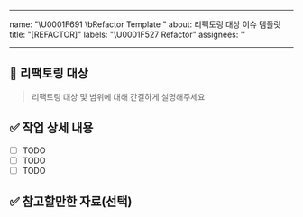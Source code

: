 
---
name: "\U0001F691 \bRefactor Template "
about: 리팩토링 대상 이슈 템플릿
title: "[REFACTOR]"
labels: "\U0001F527  Refactor"
assignees: ''

---

## 🔨 리팩토링 대상

> 리팩토링 대상 및 범위에 대해 간결하게 설명해주세요

## ✅ 작업 상세 내용

- [ ] TODO
- [ ] TODO
- [ ] TODO

## ✅ 참고할만한 자료(선택)
